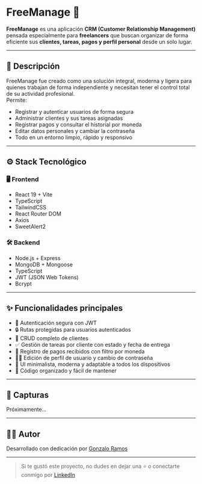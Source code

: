 # FreeManage 🚀

**FreeManage** es una aplicación **CRM (Customer Relationship Management)** pensada especialmente para **freelancers** que buscan organizar de forma eficiente sus **clientes, tareas, pagos y perfil personal** desde un solo lugar.

---

## 📌 Descripción

FreeManage fue creado como una solución integral, moderna y ligera para quienes trabajan de forma independiente y necesitan tener el control total de su actividad profesional.  
Permite:

- Registrar y autenticar usuarios de forma segura
- Administrar clientes y sus tareas asignadas
- Registrar pagos y consultar el historial por moneda
- Editar datos personales y cambiar la contraseña
- Todo en un entorno limpio, rápido y responsivo

---

## ⚙️ Stack Tecnológico

### 🖥️ Frontend
- React 19 + Vite
- TypeScript
- TailwindCSS
- React Router DOM
- Axios
- SweetAlert2

### 🛠️ Backend
- Node.js + Express
- MongoDB + Mongoose
- TypeScript
- JWT (JSON Web Tokens)
- Bcrypt

---

## ✨ Funcionalidades principales

- 🔐 Autenticación segura con JWT
- 🔒 Rutas protegidas para usuarios autenticados
- 👥 CRUD completo de clientes
- ✅ Gestión de tareas por cliente con estado y fecha de entrega
- 💸 Registro de pagos recibidos con filtro por moneda
- 🧑‍💻 Edición de perfil de usuario y cambio de contraseña
- 🧼 UI minimalista, moderna y adaptable a todos los dispositivos
- 📁 Código organizado y fácil de mantener

---

## 📸 Capturas

Próximamente...

---

## 👨‍💻 Autor

Desarrollado con dedicación por [Gonzalo Ramos](https://github.com/RamosGonzalo)

---

> Si te gustó este proyecto, no dudes en dejar una ⭐ o conectarte conmigo por [LinkedIn](https://www.linkedin.com/in/gonzaloramosdev/)
